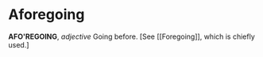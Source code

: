 # Aforegoing

**AFO'REGOING**, _adjective_ Going before. \[See [[Foregoing]], which is chiefly used.\]